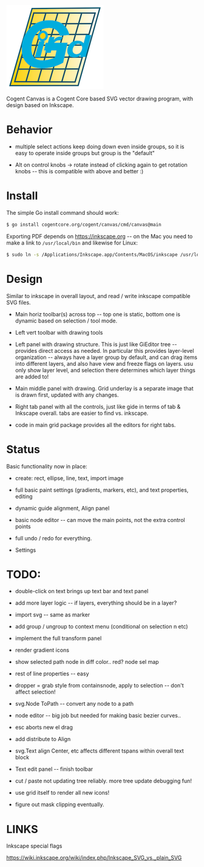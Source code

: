 ![alt tag](logo/grid-icon.png)

Cogent Canvas is a Cogent Core based SVG vector drawing program, with design based on Inkscape.

# Behavior

* multiple select actions keep doing down even inside groups, so it is easy to operate inside groups but group is the "default"

* Alt on control knobs -> rotate instead of clicking again to get rotation knobs -- this is compatible with above and better :)

# Install

The simple Go install command should work:

```bash
$ go install cogentcore.org/cogent/canvas/cmd/canvas@main
```

Exporting PDF depends on https://inkscape.org -- on the Mac you need to make a link to `/usr/local/bin` and likewise for Linux:

```bash
$ sudo ln -s /Applications/Inkscape.app/Contents/MacOS/inkscape /usr/local/bin/
```

# Design

Similar to inkscape in overall layout, and read / write inkscape compatible SVG files.

* Main horiz toolbar(s) across top -- top one is static, bottom one is dynamic based on selection / tool mode.

* Left vert toolbar with drawing tools

* Left panel with drawing structure.  This is just like GiEditor tree -- provides direct access as needed.  In particular this provides layer-level organization -- always have a layer group by default, and can drag items into different layers, and also have view and freeze flags on layers.  usu only show layer level, and selection there determines which layer things are added to!

* Main middle panel with drawing.  Grid underlay is a separate image that is drawn first, updated with any changes.

* Right tab panel with all the controls, just like gide in terms of tab & Inkscape overall. tabs are easier to find vs. inkscape.

* code in main grid package provides all the editors for right tabs.

# Status

Basic functionality now in place:

* create: rect, ellipse, line, text, import image

* full basic paint settings (gradients, markers, etc), and text properties, editing

* dynamic guide alignment, Align panel

* basic node editor -- can move the main points, not the extra control points

* full undo / redo for everything.

* Settings 

# TODO:

* double-click on text brings up text bar and text panel

* add more layer logic -- if layers, everything should be in a layer?

* import svg -- same as marker

* add group / ungroup to context menu (conditional on selection n etc)

* implement the full transform panel

* render gradient icons

* show selected path node in diff color..  red?  node sel map

* rest of line properties -- easy

* dropper = grab style from containsnode, apply to selection -- don't affect selection!

* svg.Node ToPath -- convert any node to a path
* node editor -- big job but needed for making basic bezier curves..

* esc aborts new el drag

* add distribute to Align

* svg.Text align Center, etc affects different tspans within overall text block
* Text edit panel -- finish toolbar

* cut / paste not updating tree reliably.  more tree update debugging fun!

* use grid itself to render all new icons!

* figure out mask clipping eventually.


# LINKS

Inkscape special flags

https://wiki.inkscape.org/wiki/index.php/Inkscape_SVG_vs._plain_SVG


